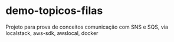 # demo-topicos-filas
Projeto para prova de conceitos comunicação com SNS e SQS, via localstack, aws-sdk, awslocal, docker
